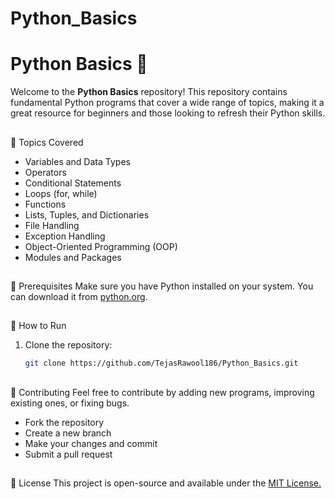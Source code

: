 # Python_Basics
# Python Basics 🚀

Welcome to the **Python Basics** repository! This repository contains fundamental Python programs that cover a wide range of topics, making it a great resource for beginners and those looking to refresh their Python skills.  
##
📌 Topics Covered
- Variables and Data Types  
- Operators  
- Conditional Statements  
- Loops (for, while)  
- Functions  
- Lists, Tuples, and Dictionaries  
- File Handling  
- Exception Handling  
- Object-Oriented Programming (OOP)  
- Modules and Packages  
##
 🔧 Prerequisites
Make sure you have Python installed on your system. You can download it from [python.org](https://www.python.org/downloads/).  
##
 🚀 How to Run
1. Clone the repository:  
   ```bash
   git clone https://github.com/TejasRawool186/Python_Basics.git
##
🤝 Contributing
Feel free to contribute by adding new programs, improving existing ones, or fixing bugs.

- Fork the repository
- Create a new branch
- Make your changes and commit
- Submit a pull request
##
📜 License
This project is open-source and available under the [MIT License.](https://opensource.org/license/mit)
